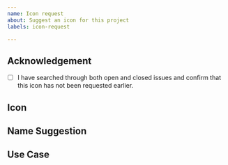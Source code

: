 ```yaml
---
name: Icon request
about: Suggest an icon for this project
labels: icon-request

---
```


## Acknowledgement

<!--
  - Please search through both open and closed issues and make sure that your icon has not been requested earlier.
  - If you find an existing issue, please 'vote' for the icon by [reacting](https://blog.github.com/2016-03-10-add-reactions-to-pull-requests-issues-and-comments/) ( with '👍' or '👎' ) to the request.
  - Please do not comment if you have no relevant information to add. It is extra noise for everyone subscribed to this issue.
  - Subscribe to receive notifications on status change and new comments.
-->

- [ ] I have searched through both open and closed issues and confirm that this icon has not been requested earlier.

## Icon

<!--
      Please add an image for this icon ( or a URL to an existing icon file, preferably in SVG )
      As a general rule, images with simple shapes and only one color are the best.
      If this icon is a "brand" icon, let us know why this brand is important and what they do.
      Also, please link to any trademark ( or other legal ) policies that might be relevant to the use of the brand's logos.
-->



## Name Suggestion

<!-- What name should be used for this icon? -->



## Use Case

<!-- Describe how a user of fork-awesome would use that icon in their project. -->


